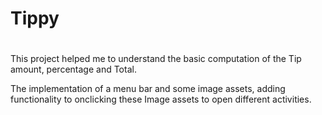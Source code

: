# Tippy

#

This project helped me to understand the basic computation of the Tip amount, percentage and Total.


The implementation of a menu bar and some image assets, adding functionality to onclicking these Image assets to open different activities.
